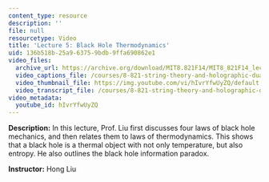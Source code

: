 ```yaml
---
content_type: resource
description: ''
file: null
resourcetype: Video
title: 'Lecture 5: Black Hole Thermodynamics'
uid: 136b518b-25a9-6375-9bdb-9ffa690862e1
video_files:
  archive_url: https://archive.org/download/MIT8.821F14/MIT8_821F14_lec05_300k.mp4
  video_captions_file: /courses/8-821-string-theory-and-holographic-duality-fall-2014/0915dfb9f7fa54c491b6f3b980ad5076_hIvrYfwUyZQ.vtt
  video_thumbnail_file: https://img.youtube.com/vi/hIvrYfwUyZQ/default.jpg
  video_transcript_file: /courses/8-821-string-theory-and-holographic-duality-fall-2014/0d9523eed7c7af4146c6e7769eef16c7_hIvrYfwUyZQ.pdf
video_metadata:
  youtube_id: hIvrYfwUyZQ
---
```


**Description:** In this lecture, Prof. Liu first discusses four laws of black hole mechanics, and then relates them to laws of thermodynamics. This shows that a black hole is a thermal object with not only temperature, but also entropy. He also outlines the black hole information paradox.

**Instructor:** Hong Liu